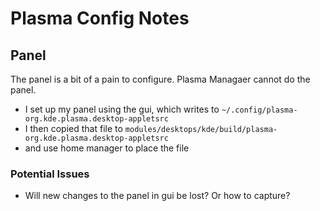 # Plasma Config Notes

## Panel

The panel is a bit of a pain to configure. Plasma Managaer cannot do the panel.

- I set up my panel using the gui, which writes to `~/.config/plasma-org.kde.plasma.desktop-appletsrc`
- I then copied that file to `modules/desktops/kde/build/plasma-org.kde.plasma.desktop-appletsrc`
- and use home manager to place the file

### Potential Issues

- Will new changes to the panel in gui be lost? Or how to capture?
